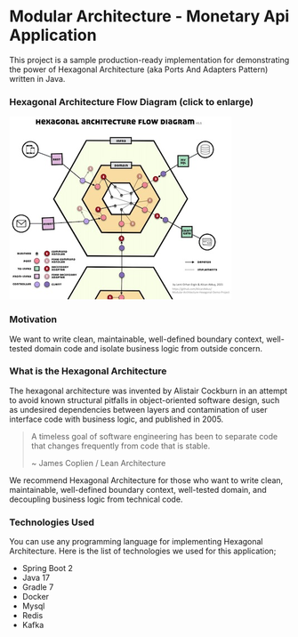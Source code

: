 # Modular Architecture - Monetary Api Application

This project is a sample production-ready implementation for demonstrating the power of Hexagonal Architecture (aka Ports And Adapters Pattern) written in Java.


### Hexagonal Architecture Flow Diagram (click to enlarge)
[![Hexagonal Architecture Flow Diagram](docs/images/hexagonal-flow-diagram_sm.jpg)](docs/images/hexagonal-flow-diagram.jpg)


### Motivation

We want to write clean, maintainable, well-defined boundary context, well-tested domain code and isolate business logic from outside concern.

### What is the Hexagonal Architecture

The hexagonal architecture was invented by Alistair Cockburn in an attempt to avoid known structural pitfalls in object-oriented software design, such as undesired dependencies between layers and contamination of user interface code with business logic, and published in 2005.

> A timeless goal of software engineering has been to separate code that changes frequently from code that is stable.
>
> ~ James Coplien / Lean Architecture

We recommend Hexagonal Architecture for those who want to write clean, maintainable, well-defined boundary context, well-tested domain, and decoupling business logic from technical code.

### Technologies Used

You can use any programming language for implementing Hexagonal Architecture. Here is the list of technologies we used for this application;

* Spring Boot 2
* Java 17
* Gradle 7
* Docker
* Mysql
* Redis
* Kafka